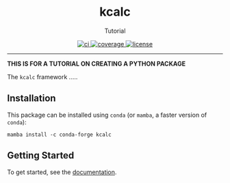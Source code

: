 <h1 align="center">kcalc</h1>

<p align="center">Tutorial</p>

<p align="center">
  <a href="https://github.com/fjclark/kcalc/actions?query=workflow%3Aci">
    <img alt="ci" src="https://github.com/fjclark/kcalc/actions/workflows/ci.yaml/badge.svg" />
  </a>
  <a href="https://codecov.io/gh/fjclark/kcalc/branch/main">
    <img alt="coverage" src="https://codecov.io/gh/fjclark/kcalc/branch/main/graph/badge.svg" />
  </a>
  <a href="https://opensource.org/licenses/MIT">
    <img alt="license" src="https://img.shields.io/badge/License-MIT-yellow.svg" />
  </a>
</p>

---

**THIS IS FOR A TUTORIAL ON CREATING A PYTHON PACKAGE**

The `kcalc` framework .....

## Installation

This package can be installed using `conda` (or `mamba`, a faster version of `conda`):

```shell
mamba install -c conda-forge kcalc
```

## Getting Started

To get started, see the [documentation](https://fjclark.github.io/kcalc/latest/).
